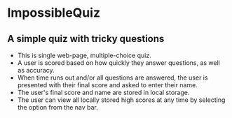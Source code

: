 # ImpossibleQuiz
## A simple quiz with tricky questions
* This is single web-page, multiple-choice quiz.
* A user is scored based on how quickly they answer questions, as well as accuracy.
* When time runs out and/or all questions are answered, the user is presented with their final score and asked to enter their name.
* The user's final score and name are stored in local storage.
* The user can view all locally stored high scores at any time by selecting the option from the nav bar.